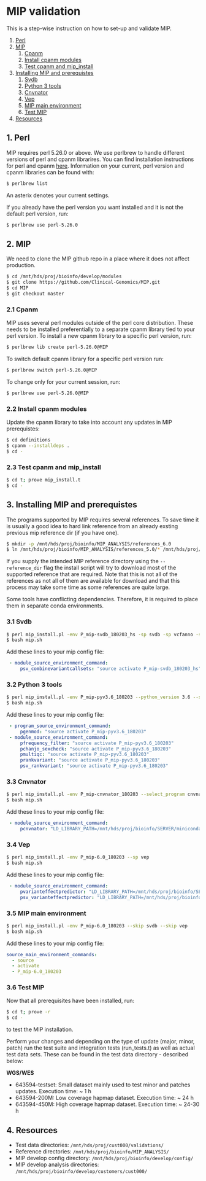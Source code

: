 # MIP validation
This is a step-wise instruction on how to set-up and validate MIP.

   1. [Perl](#1-perl)
   1. [MIP](#2-mip)
       1. [Cpanm](#21-cpanm)   
       1. [Install cpanm modules](#22-install-cpanm-modules)
       1. [Test cpanm and mip_install](#23-test-cpanm-and-mip_install)
   1. [Installing MIP and prerequistes](#3-installing-mip-and-prerequistes)
       1. [Svdb](#31-svdb)
       1. [Python 3 tools](#32-python-3-tools)
       1. [Cnvnator](#33-cnvnator)
       1. [Vep](#34-vep)
       1. [MIP main environment](#35-mip-main-environment)
       1. [Test MIP](#36-test-mip)
   1.  [Resources](#4-resources)

## 1. Perl
MIP requires perl 5.26.0 or above. We use perlbrew to handle different versions of perl and cpanm librarires. You can find installation instructions for perl and cpanm [here](https://github.com/Clinical-Genomics/development/blob/master/perl/installation/installation.md). Information on your current, perl version and cpanm libraries can be found with:
```Bash
$ perlbrew list
```
An asterix denotes your current settings.

If you already have the perl version you want installed and it is not the default perl version, run:
```Bash
$ perlbrew use perl-5.26.0
```

## 2. MIP
We need to clone the MIP github repo in a place where it does not affect production.
```Bash
$ cd /mnt/hds/proj/bioinfo/develop/modules
$ git clone https://github.com/Clinical-Genomics/MIP.git
$ cd MIP
$ git checkout master
```

### 2.1 Cpanm 
MIP uses several perl modules outside of the perl core distribution. These needs to be installed preferentially to a separate cpanm library tied to your perl version. To install a new cpanm library to a specific perl version, run:
```Bash
$ perlbrew lib create perl-5.26.0@MIP
```
To switch default cpanm library for a specific perl version run:
```Bash
$ perlbrew switch perl-5.26.0@MIP
```
To change only for your current session, run:
```Bash
$ perlbrew use perl-5.26.0@MIP
```

### 2.2 Install cpanm modules
Update the cpanm library to take into account any updates in MIP prerequistes:
```Bash
$ cd definitions
$ cpanm --installdeps .
$ cd -
```

### 2.3 Test cpanm and mip_install
```Bash
$ cd t; prove mip_install.t
$ cd -
```

## 3. Installing MIP and prerequistes
The programs supported by MIP requires several references. To save time it is usually a good idea to hard link reference from an already exsting previous mip reference dir (if you have one).
```Bash
$ mkdir -p /mnt/hds/proj/bioinfo/MIP_ANALYSIS/references_6.0
$ ln /mnt/hds/proj/bioinfo/MIP_ANALYSIS/references_5.0/* /mnt/hds/proj/bioinfo/MIP_ANALYSIS/references_6.0
```

If you supply the intended MIP reference directory using the `--reference_dir` flag the install script will try to download most of the supported reference that are required. Note that this is not all of the references as not all of them are available for download and that this process may take some time as some references are quite large. 

Some tools have conflicting dependencies. Therefore, it is required to place them in separate conda environments.

### 3.1 Svdb 
```Bash
$ perl mip_install.pl -env P_mip-svdb_180203_hs -sp svdb -sp vcfanno -sp vt -sp bcftools -sp htslib -sp picard
$ bash mip.sh
```
Add these lines to your mip config file:
```YAML
 - module_source_environment_command:
     psv_combinevariantcallsets: "source activate P_mip-svdb_180203_hs"
```

### 3.2 Python 3 tools
```Bash
$ perl mip_install.pl -env P_mip-pyv3.6_180203 --python_version 3.6 --select_program genmod --select_program chanjo --select_program variant_integrity --select_program multiqc
$ bash mip.sh
```
Add these lines to your mip config file:
```YAML
 - program_source_environment_command:
     pgenmod: "source activate P_mip-pyv3.6_180203"
 - module_source_environment_command:
     pfrequency_filter: "source activate P_mip-pyv3.6_180203"
     pchanjo_sexcheck: "source activate P_mip-pyv3.6_180203"
     pmultiqc: "source activate P_mip-pyv3.6_180203"
     prankvariant: "source activate P_mip-pyv3.6_180203"
     psv_rankvariant: "source activate P_mip-pyv3.6_180203"
```

### 3.3 Cnvnator
```Bash
$ perl mip_install.pl -env P_mip-cnvnator_180203 --select_program cnvnator
$ bash mip.sh
```
Add these lines to your mip config file:
```YAML
 - module_source_environment_command:
     pcnvnator: "LD_LIBRARY_PATH=/mnt/hds/proj/bioinfo/SERVER/miniconda/lib/:$LD_LIBRARY_PATH; export LD_LIBRARY_PATH; source /mnt/hds/proj/bioinfo/SERVER/miniconda/envs/mip_cnvnator/root/bin/thisroot.sh; source activate P_mip-cnvnator_180203"        
```

### 3.4 Vep
```Bash
$ perl mip_install.pl -env P_mip-6.0_180203 --sp vep
$ bash mip.sh
```
Add these lines to your mip config file:
```YAML
 - module_source_environment_command:
     pvarianteffectpredictor: "LD_LIBRARY_PATH=/mnt/hds/proj/bioinfo/SERVER/miniconda/envs/P_mip-vep_180203/lib/:$LD_LIBRARY_PATH; export LD_LIBRARY_PATH; source activate P_mip-vep_180203"
     psv_varianteffectpredictor: "LD_LIBRARY_PATH=/mnt/hds/proj/bioinfo/SERVER/miniconda/envs/P_mip-vep_180203/lib/:$LD_LIBRARY_PATH; export LD_LIBRARY_PATH; source activate P_mip-vep_180203"
```
### 3.5 MIP main environment
```Bash
$ perl mip_install.pl -env P_mip-6.0_180203 --skip svdb --skip vep
$ bash mip.sh
```
Add these lines to your mip config file:
```YAML
source_main_environment_commands:
  - source
  - activate
  - P_mip-6.0_180203
```

### 3.6 Test MIP
Now that all prerequisites have been installed, run:
```Bash
$ cd t; prove -r
$ cd -
```
to test the MIP installation.

Perform your changes and depending on the type of update (major, minor, patch) run the test suite and integration tests (run_tests.t) as well as actual test data sets. These can be found in the test data directory - described below:

**WGS/WES**
- 643594-testset: Small dataset mainly used to test minor and patches updates. Execution time: ~ 1 h
- 643594-200M: Low coverage hapmap dataset. Execution time: ~ 24 h
- 643594-450M: High coverage hapmap dataset. Execution time: ~ 24-30 h

## 4. Resources
  - Test data directories: `/mnt/hds/proj/cust000/validations/`
  - Reference directories: `/mnt/hds/proj/bioinfo/MIP_ANALYSIS/`
  - MIP develop config directory: `/mnt/hds/proj/bioinfo/develop/config/`
  - MIP develop analysis directories: `/mnt/hds/proj/bioinfo/develop/customers/cust000/` 
